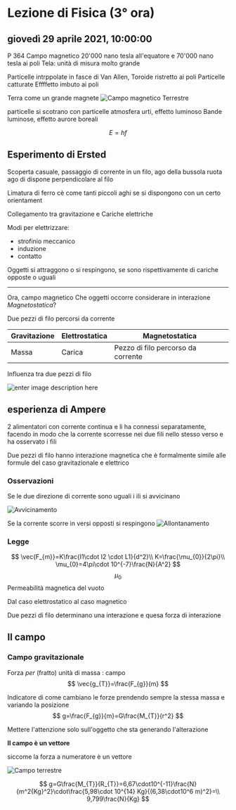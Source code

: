 # Lezione di Fisica (3° ora)

## giovedì 29 aprile 2021, 10:00:00
P 364
Campo magnetico 
20'000 nano tesla all'equatore
e 70'000 nano tesla ai poli
Tela: unità di misura molto grande

Particelle intrppolate in fasce di Van Allen, Toroide ristretto ai poli
Particelle catturate
Effffetto imbuto ai poli

Terra come un grande magnete
![Campo magnetico Terrestre](https://i.imgur.com/BDIYt7b.jpg)

particelle si scotrano con particelle atmosfera
urti, effetto luminoso
Bande luminose, effetto aurore boreali

$$
E=hf
$$
## Esperimento di Ersted
Scoperta casuale, passaggio di corrente in un filo, ago della bussola ruota
ago di dispone perpendicolare al filo

Limatura di ferro cè come tanti piccoli aghi se si dispongono con un certo orientament

Collegamento tra gravitazione e Cariche elettriche


Modi per elettrizzare:
* strofinio meccanico
* induzione
* contatto

Oggetti si attraggono o si respingono, se sono rispettivamente di cariche opposte  o uguali

---

Ora, campo magnetico
Che oggetti occorre considerare in interazione *Magnetostatica*?

Due pezzi di filo percorsi da corrente

|Gravitazione|Elettrostatica|Magnetostatica|
|---------------|-----------|--------------|
|Massa|Carica|Pezzo di filo percorso da corrente|


Influenza tra due pezzi di filo

![enter image description here](https://i.imgur.com/hHHbyiu.jpg)

## esperienza di Ampere
2 alimentatori con corrente continua e li ha connessi separatamente, facendo in modo che la corrente scorresse nei due fili nello stesso verso e ha osservato i fili

Due pezzi di filo hanno interazione magnetica che è formalmente simile alle formule del caso gravitazionale e elettrico

### Osservazioni

Se le due direzione di corrente sono uguali i ili si avvicinano

![Avvicinamento](https://i.imgur.com/jVDCmEk.jpg)

Se la corrente scorre in versi opposti si respingono
![Allontanamento](https://i.imgur.com/WHVDm0P.jpg)

### Legge
$$
\vec{F_{m}}=K\frac{I1\cdot I2 \cdot L1}{d^2}\\
K=\frac{\mu_{0}}{2\pi}\\
\mu_{0}=4\pi\cdot 10^{-7}\frac{N}{A^2}
$$
$$\mu_{0}
$$
Permeabilità magnetica del vuoto


Dal caso elettrostatico al caso magnetico

Due pezzi di filo determinano una interazione e quesa forza di interazione 
## Il campo
### Campo gravitazionale
Forza *per* (fratto) unità di massa : campo
$$
\vec{g_{T}}=\frac{F_{g}}{m}
$$

Indicatore di come cambiano le forze prendendo sempre la stessa massa e variando la posizione
$$
g=\frac{F_{g}}{m}=G\frac{M_{T}}{r^2}
$$

Mettere l'attenzione solo sull'oggetto che sta generando l'alterazione


**Il campo è un vettore**

siccome la forza a numeratore è un vettore


![Campo terrestre](https://i.imgur.com/8CYQkE0.jpg)

$$
g=G\frac{M_{T}}{R_{T}}=6,67\cdot10^{-11}\frac{N}{m^2{Kg}^2}\cdot\frac{5,98\cdot 10^{14} Kg}{(6,38\cdot10^6 m)^2}=\\
9,799\frac{N}{Kg}
$$
<!--stackedit_data:
eyJoaXN0b3J5IjpbMTgxMzE5MzYxMSwtMTYxNTY4Mzc5MCwtMT
g5MjcxNzc2MCwtMTgxNjc0ODgxMiwyMDQwMzMyMDg5LC0xMTg5
MjgxNDQsMTg3NzQyMzgxMSwtMTY5NzE5NjE3NywxNDAzNzQ1Mz
A1XX0=
-->